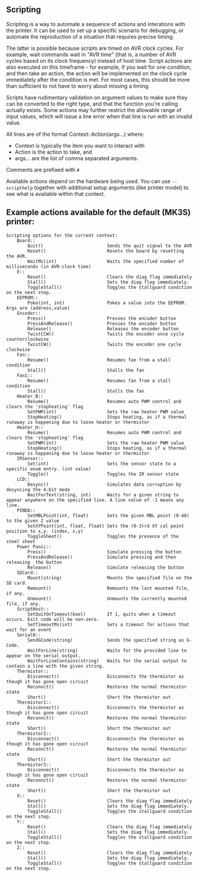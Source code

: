 ## Scripting

Scripting is a way to automate a sequence of actions and interations with the printer. It can be used to set up a
specific scenario for debugging, or automate the reproduction of a situation that requires precise timing.

The latter is possible because scripts are timed on AVR clock cycles. For example, wait commands wait in "AVR time"
(that is, a number of AVR cycles based on its clock frequency) instead of host time. Script actions are also executed
on this timeframe - for example, if you wait for one condition, and then take an action, the action will be implemented
on the clock cycle immediately after the condition is met. For most cases, this should be more than sufficient to not
have to worry about missing a timing.

Scripts have rudimentary validation on argument values to make sure they can be converted to the right type, and that
the function you're calling actually exists. Some actions may further restrict the allowable range of input values,
which will issue a line error when that line is run with an invalid value.

All lines are of the format Context::Action(args...) where:
- Context is typically the item you want to interact with
- Action is the action to take, and
- args... are the list of comma separated arguments.

Comments are prefixed with `#`

Available actions depend on the hardware being used. You can use `--scripthelp` together with additional
setup arguments (like printer model) to see what is available within that context.

## Example actions available for the default (MK3S) printer:

```
Scripting options for the current context:
	Board::
		Quit()                        Sends the quit signal to the AVR
		Reset()                       Resets the board by resetting the AVR.
		WaitMs(int)                   Waits the specified number of milliseconds (in AVR-clock time)
	E::
		Reset()                       Clears the diag flag immediately
		Stall()                       Sets the diag flag immediately.
		ToggleStall()                 Toggles the stallguard condition on the next step.
	EEPROM::
		Poke(int, int)                Pokes a value into the EEPROM. Args are (address,value)
	Encoder::
		Press()                       Presses the encoder button
		PressAndRelease()             Presses the encoder button
		Release()                     Releases the encoder button
		TwistCCW()                    Twists the encoder once cycle counterclockwise
		TwistCW()                     Twists the encoder one cycle clockwise
	Fan::
		Resume()                      Resumes fan from a stall condition
		Stall()                       Stalls the fan
	Fan1::
		Resume()                      Resumes fan from a stall condition
		Stall()                       Stalls the fan
	Heater_B::
		Resume()                      Resumes auto PWM control and clears the 'stopheating' flag
		SetPWM(int)                   Sets the raw heater PWM value
		StopHeating()                 Stops heating, as if a thermal runaway is happening due to loose heater or thermistor
	Heater_H::
		Resume()                      Resumes auto PWM control and clears the 'stopheating' flag
		SetPWM(int)                   Sets the raw heater PWM value
		StopHeating()                 Stops heating, as if a thermal runaway is happening due to loose heater or thermistor
	IRSensor::
		Set(int)                      Sets the sensor state to a specific enum entry. (int value)
		Toggle()                      Toggles the IR sensor state
	LCD::
		Desync()                      Simulates data corruption by desyncing the 4-bit mode
		WaitForText(string, int)      Waits for a given string to appear anywhere on the specified line. A line value of -1 means any line.
	PINDA::
		SetMBLPoint(int, float)       Sets the given MBL point (0-48) to the given Z value
		SetXYPoint(int, float, float) Sets the (0-3)rd XY cal point position to x,y. (index, x,y)
		ToggleSheet()                 Toggles the presence of the steel sheet
	Power Panic::
		Press()                       Simulate pressing the button
		PressAndRelease()             Simulate pressing and then releasing  the button
		Release()                     Simulate releasing the button
	SDCard::
		Mount(string)                 Mounts the specified file on the SD card.
		Remount()                     Remounts the last mounted file, if any.
		Unmount()                     Unmounts the currently mounted file, if any.
	ScriptHost::
		SetQuitOnTimeout(bool)        If 1, quits when a timeout occurs. Exit code will be non-zero.
		SetTimeoutMs(int)             Sets a timeout for actions that wait for an event
	Serial0::
		SendGCode(string)             Sends the specified string as G-Code.
		WaitForLine(string)           Waits for the provided line to appear on the serial output.
		WaitForLineContains(string)   Waits for the serial output to contain a line with the given string.
	Thermistor::
		Disconnect()                  Disconnects the thermistor as though it has gone open circuit
		Reconnct()                    Restores the normal thermistor state
		Short()                       Short the thermistor out
	Thermistor1::
		Disconnect()                  Disconnects the thermistor as though it has gone open circuit
		Reconnct()                    Restores the normal thermistor state
		Short()                       Short the thermistor out
	Thermistor2::
		Disconnect()                  Disconnects the thermistor as though it has gone open circuit
		Reconnct()                    Restores the normal thermistor state
		Short()                       Short the thermistor out
	Thermistor3::
		Disconnect()                  Disconnects the thermistor as though it has gone open circuit
		Reconnct()                    Restores the normal thermistor state
		Short()                       Short the thermistor out
	X::
		Reset()                       Clears the diag flag immediately
		Stall()                       Sets the diag flag immediately.
		ToggleStall()                 Toggles the stallguard condition on the next step.
	Y::
		Reset()                       Clears the diag flag immediately
		Stall()                       Sets the diag flag immediately.
		ToggleStall()                 Toggles the stallguard condition on the next step.
	Z::
		Reset()                       Clears the diag flag immediately
		Stall()                       Sets the diag flag immediately.
		ToggleStall()                 Toggles the stallguard condition on the next step.
```
